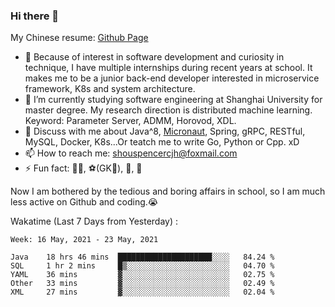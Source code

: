 ### Hi there 👋

My Chinese resume: [Github Page](https://spencercjh.github.io/resume/)

- 🔭 Because of interest in software development and curiosity in technique, I have multiple internships during recent years at school. It makes me to be a junior back-end developer interested in microservice framework, K8s and system architecture.
- 🌱 I’m currently studying software engineering at Shanghai University for master degree. My research direction is distributed machine learning. Keyword: Parameter Server, ADMM, Horovod, XDL.
- 💬 Discuss with me about Java^8, [Micronaut](http://micronaut.io/), Spring, gRPC, RESTful, MySQL, Docker, K8s...Or teatch me to write Go, Python or Cpp. xD
- 📫 How to reach me: shouspencercjh@foxmail.com
- ⚡ Fun fact: 🚴‍♂️, ⚽(GK🥅), 🏓, 🏸

Now I am bothered by the tedious and boring affairs in school, so I am much less active on Github and coding.😭

Wakatime (Last 7 Days from Yesterday) :

<!--START_SECTION:waka-->
```text
Week: 16 May, 2021 - 23 May, 2021

Java    18 hrs 46 mins  █████████████████████░░░░   84.24 % 
SQL     1 hr 2 mins     █▒░░░░░░░░░░░░░░░░░░░░░░░   04.70 % 
YAML    36 mins         ▓░░░░░░░░░░░░░░░░░░░░░░░░   02.75 % 
Other   33 mins         ▓░░░░░░░░░░░░░░░░░░░░░░░░   02.49 % 
XML     27 mins         ▓░░░░░░░░░░░░░░░░░░░░░░░░   02.04 % 
```
<!--END_SECTION:waka-->
